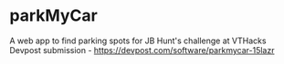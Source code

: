 # parkMyCar
A web app to find parking spots for JB Hunt's challenge at VTHacks
<br> Devpost submission - https://devpost.com/software/parkmycar-15lazr </br>
